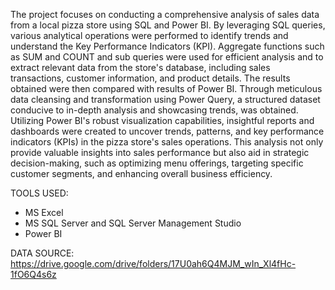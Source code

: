 The project focuses on conducting a comprehensive analysis of sales data from a local pizza store using SQL and Power BI. 
By leveraging SQL queries, various analytical operations were performed to identify trends and understand the Key Performance Indicators (KPI). Aggregate functions such as SUM and COUNT and sub queries were used for efficient analysis and to extract relevant data from the store's database, including sales transactions, customer information, and product details. The results obtained were then compared with results of Power BI.
Through meticulous data cleansing and transformation using Power Query, a structured dataset conducive to in-depth analysis and showcasing trends, was obtained. Utilizing Power BI's robust visualization capabilities, insightful reports and dashboards were created to uncover trends, patterns, and key performance indicators (KPIs) in the pizza store's sales operations. This analysis not only provide valuable insights into sales performance but also aid in strategic decision-making, such as optimizing menu offerings, targeting specific customer segments, and enhancing overall business efficiency.

TOOLS USED:
- MS Excel
- MS SQL Server and SQL Server Management Studio
- Power BI

DATA SOURCE:
https://drive.google.com/drive/folders/17U0ah6Q4MJM_wIn_Xl4fHc-1fO6Q4s6z
